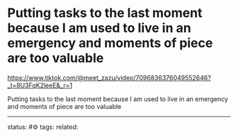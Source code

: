 # Putting tasks to the last moment because I am used to live in an emergency and moments of piece are too valuable 

https://www.tiktok.com/@meet_zazu/video/7096836376049552646?_t=8U3FqK2leeE&_r=1

Putting tasks to the last moment because I am used to live in an emergency and moments of piece are too valuable 

---
status: #⚙️ 
tags: 
related: 
